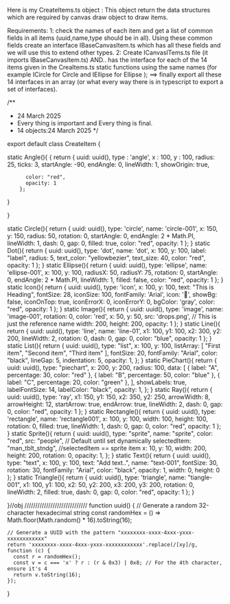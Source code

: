 
Here is my CreateItems.ts object : This object return the data structures which are required by canvas draw object to draw items.

Requirements:
1: check the names of each item and get a list of common fields in all items (uuid,name,type should be in all). Using these common fields create an interface IBaseCanvasItem.ts which has all these fields and we will use this to extend other types. 
2: Create ICanvasITems.ts file (it imports IBaseCanvasItem.ts) AND..   has the interface for each of the 14 items given in the CreaItems.ts static functions using the same names (for example ICircle for Circle and IEllipse for Ellipse ); ==> finally export all these 14 interfaces in an array (or what every way there is in typescript to export a set of interfaces).


/**
 * 24 March 2025
 * Every thing is important and Every thing is final.
 * 14 objects:24 March 2025
 */


export default class CreateItem {


static Angle(){
    {
        return {
          uuid: uuid(),
          type : 'angle',
          x : 100,
          y : 100,
          radius: 25,
          ticks: 3,
          startAngle: -90,
          endAngle: 0,
          lineWidth: 1,
          showOrigin: true,
    
          color: "red",
          opacity: 1
        };
}  


}

static Circle(){
    return {
        uuid: uuid(),
        type: 'circle',
        name: 'circle-001',
        x: 150,
        y: 150,
        radius: 50,
        rotation: 0,
        startAngle: 0,
        endAngle: 2 * Math.PI,
        lineWidth: 1,
        dash: 0,
        gap: 0,
        filled: true,
        color: "red",
        opacity: 1
      };
}
static Dot(){
    return {
        uuid: uuid(),
        type: 'dot',
        name: 'dot',
        x: 100,
        y: 100,
        label: "label",
        radius: 5,
        text_color: "yellowbezier",
        text_size: 40,
        color: "red",
        opacity: 1
      };
}
static Ellipse(){
    return {
        uuid: uuid(),
        type: 'ellipse',
        name: 'ellipse-001',
        x: 100,
        y: 100,
        radiusX: 50,
        radiusY: 75,
        rotation: 0,
        startAngle: 0,
        endAngle: 2 * Math.PI,
        lineWidth: 1,
        filled: false,
        color: "red",
        opacity: 1
    };
}
static Icon(){
    return {
        uuid: uuid(),
        type: 'icon',
        x: 100,
        y: 100,
        text: "This is Heading",
        fontSize: 28,
        iconSize: 100,
        fontFamily: 'Arial',
        icon: '🦏',
        showBg: false,
        iconOnTop: true,
        iconErrorX: 0,
        iconErrorY: 0,
        bgColor: 'gray', 
        color: "red",
        opacity: 1
      };
}
static Image(){
    return {
        uuid: uuid(),
        type: 'image',
        name: 'image-001',
        rotation: 0,
        color: 'red',
        x: 50,
        y: 50,
        src: 'drops.png', // This is just the reference name
        width: 200,
        height: 200,
        opacity: 1
    };
}
static Line(){
    return {
        uuid: uuid(),
        type: 'line',
        name: 'line-01',
        x1: 100,
        y1: 100,
        x2: 300,
        y2: 200,
        lineWidth: 2,
        rotation: 0,
        dash: 0,
        gap: 0,
        color: "blue",
        opacity: 1
    };
}
static List(){
    return {
        uuid: uuid(),
        type: "list",
        x: 100,
        y: 100,
        listArray: [
          "First item",
          "Second item",
          "Third item"
        ],
        fontSize: 20,
        fontFamily: "Arial",
        color: "black",
        lineGap: 5,
        indentation: 5,
        opacity: 1,
      };
}
static PieChart(){
    return {
        uuid: uuid(),
        type: "piechart",
        x: 200,
        y: 200,
        radius: 100,
        data: [
          { label: "A", percentage: 30, color: "red" },
          { label: "B", percentage: 50, color: "blue" },
          { label: "C", percentage: 20, color: "green" },
        ],
        showLabels: true,
        labelFontSize: 14,
        labelColor: "black",
        opacity: 1,
      };
}
static Ray(){
    return {
        uuid: uuid(),
        type: 'ray',
        x1: 150,
        y1: 150,
        x2: 350,
        y2: 250,
        arrowWidth: 8,
        arrowHeight: 12,
        startArrow: true,
        endArrow: true,
        lineWidth: 2,
        dash: 0,
        gap: 0,
        color: "red",
        opacity: 1
    };
}
static Rectangle(){
    return {
        uuid: uuid(),
        type: 'rectangle',
        name: 'rectangle001',
        x: 100,
        y: 100,
        width: 100,
        height: 100,
        rotation: 0,
        filled: true,
        lineWidth: 1,
        dash: 0,
        gap: 0,
        color: "red",
        opacity: 1
      };
}
static Sprite(){
    return {
        uuid: uuid(),
        type: "sprite",
        name: "sprite",
        color: "red",
        src: "people", // Default until set dynamically
        selectedItem: "man_tblt_stndg", //selectedItem == sprite item
        x: 10,
        y: 10,
        width: 200,
        height: 200,
        rotation: 0,
        opacity: 1,
      };
}
static Text(){
    return {
        uuid: uuid(),
        type: "text",
        x: 100,
        y: 100,
        text: "Add text..",
        name: "text-001",
        fontSize: 30,
        rotation: 30,
        fontFamily: "Arial",
        color: "black",
        opacity: 1,
        width: 0,
        height: 0
      };
}
static Triangle(){
    return {
        uuid: uuid(),
        type: 'triangle',
        name: "tiangle-001",
        x1: 100, y1: 100,
        x2: 50, y2: 200,
        x3: 200, y3: 200,
        rotation: 0,
        lineWidth: 2,
        filled: true,
        dash: 0,
        gap: 0,
        color: "red",
        opacity: 1
    };
}


}//obj
/////////////////////////////
function uuid() {
    // Generate a random 32-character hexadecimal string
    const randomHex = () => Math.floor(Math.random() * 16).toString(16);
  
    // Generate a UUID with the pattern "xxxxxxxx-xxxx-4xxx-yxxx-xxxxxxxxxxxx"
    return 'xxxxxxxx-xxxx-4xxx-yxxx-xxxxxxxxxxxx'.replace(/[xy]/g, function (c) {
      const r = randomHex();
      const v = c === 'x' ? r : (r & 0x3) | 0x8; // For the 4th character, ensure it's 4
      return v.toString(16);
    });
  }
  